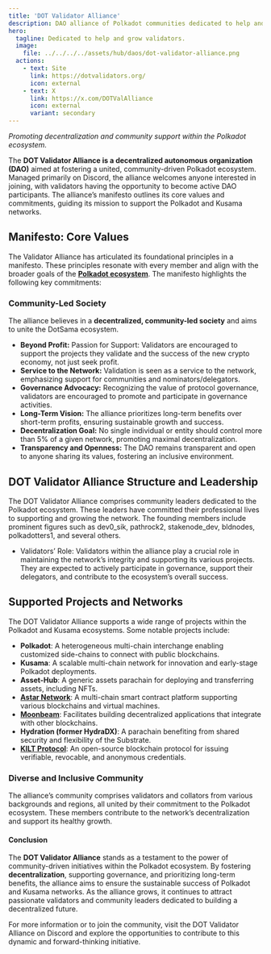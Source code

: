 ```yaml
---
title: 'DOT Validator Alliance'
description: DAO alliance of Polkadot communities dedicated to help and grow validators, nominators and entire ecosystem.
hero:
  tagline: Dedicated to help and grow validators.
  image: 
    file: ../../../../assets/hub/daos/dot-validator-alliance.png
  actions:
    - text: Site
      link: https://dotvalidators.org/
      icon: external
    - text: X
      link: https://x.com/DOTValAlliance
      icon: external
      variant: secondary
---
```



*Promoting decentralization and community support within the Polkadot ecosystem.*

The **DOT Validator Alliance is a decentralized autonomous organization (DAO)** aimed at fostering a united, community-driven Polkadot ecosystem. Managed primarily on Discord, the alliance welcomes anyone interested in joining, with validators having the opportunity to become active DAO participants. The alliance’s manifesto outlines its core values and commitments, guiding its mission to support the Polkadot and Kusama networks.

## Manifesto: Core Values

The Validator Alliance has articulated its foundational principles in a manifesto. These principles resonate with every member and align with the broader goals of the [**Polkadot ecosystem**](https://dablock.com/ecosystem/). The manifesto highlights the following key commitments:

### Community-Led Society

The alliance believes in a **decentralized, community-led society** and aims to unite the DotSama ecosystem.
- **Beyond Profit:** Passion for Support: Validators are encouraged to support the projects they validate and the success of the new crypto economy, not just seek profit.
- **Service to the Network:** Validation is seen as a service to the network, emphasizing support for communities and nominators/delegators.
- **Governance Advocacy:** Recognizing the value of protocol governance, validators are encouraged to promote and participate in governance activities.
- **Long-Term Vision:** The alliance prioritizes long-term benefits over short-term profits, ensuring sustainable growth and success.
- **Decentralization Goal:** No single individual or entity should control more than 5% of a given network, promoting maximal decentralization.
- **Transparency and Openness:** The DAO remains transparent and open to anyone sharing its values, fostering an inclusive environment.

## DOT Validator Alliance Structure and Leadership
The DOT Validator Alliance comprises community leaders dedicated to the Polkadot ecosystem. These leaders have committed their professional lives to supporting and growing the network. The founding members include prominent figures such as dev0\_sik, pathrock2, stakenode\_dev, bldnodes, polkadotters1, and several others.

- Validators’ Role: Validators within the alliance play a crucial role in maintaining the network’s integrity and supporting its various projects. They are expected to actively participate in governance, support their delegators, and contribute to the ecosystem’s overall success.

## Supported Projects and Networks

The DOT Validator Alliance supports a wide range of projects within the Polkadot and Kusama ecosystems. Some notable projects include:

- **Polkadot**: A heterogeneous multi-chain interchange enabling customized side-chains to connect with public blockchains.
- **Kusama**: A scalable multi-chain network for innovation and early-stage Polkadot deployments.
- **Asset-Hub**: A generic assets parachain for deploying and transferring assets, including NFTs.
- [**Astar Network**](/dapps/smart-contracts/astar-network): A multi-chain smart contract platform supporting various blockchains and virtual machines.
- [**Moonbeam**](/dapps/smart-contracts/moonbeam-network/): Facilitates building decentralized applications that integrate with other blockchains.
- **Hydration (former HydraDX)**: A parachain benefiting from shared security and flexibility of the Substrate.
- [**KILT Protocol**](dapps/social/kilt-protocol/): An open-source blockchain protocol for issuing verifiable, revocable, and anonymous credentials.

### Diverse and Inclusive Community

The alliance’s community comprises validators and collators from various backgrounds and regions, all united by their commitment to the Polkadot ecosystem. These members contribute to the network’s decentralization and support its healthy growth.

#### Conclusion

The **DOT Validator Alliance** stands as a testament to the power of community-driven initiatives within the Polkadot ecosystem. By fostering **decentralization**, supporting governance, and prioritizing long-term benefits, the alliance aims to ensure the sustainable success of Polkadot and Kusama networks. As the alliance grows, it continues to attract passionate validators and community leaders dedicated to building a decentralized future.

For more information or to join the community, visit the DOT Validator Alliance on Discord and explore the opportunities to contribute to this dynamic and forward-thinking initiative.
